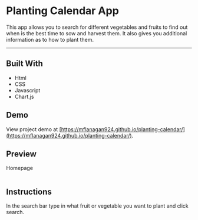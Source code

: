 # Planting Calendar App
This app allows you to search for different vegetables and fruits to find out when is the best time to sow and harvest them. It also gives you additional information as to how to plant them.

---

## Built With
* Html
* CSS
* Javascript
* Chart.js

## Demo

View project demo at [https://mflanagan924.github.io/planting-calendar/](https://mflanagan924.github.io/planting-calendar/).

## Preview

Homepage

<img src=""></img>

## Instructions

In the search bar type in what fruit or vegetable you want to plant and click search.

